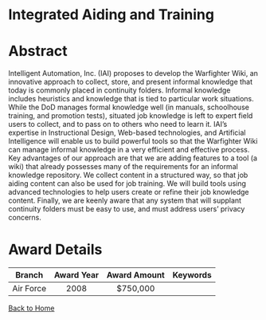 
Integrated Aiding and Training
==============================

# Abstract


Intelligent Automation, Inc. (IAI) proposes to develop the Warfighter Wiki, an innovative approach to collect, store, and present informal knowledge that today is commonly placed in continuity folders. Informal knowledge includes heuristics and knowledge that is tied to particular work situations. While the DoD manages formal knowledge well (in manuals, schoolhouse training, and promotion tests), situated job knowledge is left to expert field users to collect, and to pass on to others who need to learn it.  IAI’s expertise in Instructional Design, Web-based technologies, and Artificial Intelligence will enable us to build powerful tools so that the Warfighter Wiki can manage informal knowledge in a very efficient and effective process. Key advantages of our approach are that we are adding features to a tool (a wiki) that already possesses many of the requirements for an informal knowledge repository. We collect content in a structured way, so that job aiding content can also be used for job training. We will build tools using advanced technologies to help users create or refine their job knowledge content. Finally, we are keenly aware that any system that will supplant continuity folders must be easy to use, and must address users’ privacy concerns.  

# Award Details

|Branch|Award Year|Award Amount|Keywords|
| :---: | :---: | :---: | :---: |
|Air Force|2008|$750,000||
  
  


[Back to Home](https://github.com/chrischow/dod_sbir_awards/DJ/#1300)